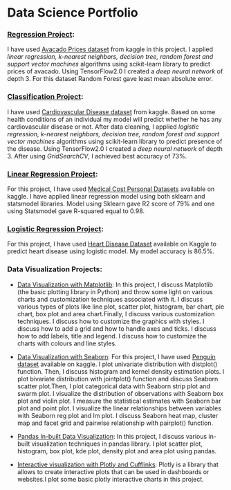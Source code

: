 # Data Science Portfolio

### [Regression Project](https://github.com/ayushikaushik/Data-Science-Portfolio/blob/master/Regression%20Project/Regression-all-models.ipynb):
I have used [Avacado Prices dataset](https://www.kaggle.com/neuromusic/avocado-prices) from kaggle in this project. I applied *linear regression, k-nearest neighbors, decision tree, random forest and support vector machines* algorithms using scikit-learn library to predict prices of avacado. Using TensorFlow2.0 I created a *deep neural network* of depth 3. For this dataset Random Forest gave least mean absolute error.

### [Classification Project]():
I have used [Cardiovascular Disease dataset](https://www.kaggle.com/sulianova/cardiovascular-disease-dataset) from kaggle. Based on some health conditions of an individual my model will predict whether he has any cardiovascular disease or not. After data cleaning, I applied *logistic regression, k-nearest neighbors, decision tree, random forest and support vector machines* algorithms using scikit-learn library to predict presence of the disease. Using TensorFlow2.0 I created a *deep neural network* of depth 3. After using *GridSearchCV*, I achieved best accuracy of 73%.

### [Linear Regression Project](https://github.com/ayushikaushik/Data-Science-Portfolio/blob/master/Linear%20Regression%20Project/Linear%20Regression%20Project.ipynb):
For this project, I have used [Medical Cost Personal Datasets](https://www.kaggle.com/mirichoi0218/insurance) available on kaggle. I have applied linear regression model using both sklearn and statsmodel libraries. Model using Sklearn gave R2 score of 79% and one using Statsmodel gave R-squared equal to 0.98.

### [Logistic Regression Project](https://github.com/ayushikaushik/Data-Science-Portfolio/blob/master/Logistic%20Regression%20Project/Logistic%20Regression%20Project.ipynb):
For this project, I have used [Heart Disease Dataset](https://www.kaggle.com/dileep070/heart-disease-prediction-using-logistic-regression) available on Kaggle to predict heart disease using logistic model. My model accuracy is 86.5%.


### Data Visualization Projects:
* [Data Visualization with Matplotlib](https://github.com/ayushikaushik/Data-Science-Portfolio/blob/master/data%20viz%20with%20matplotlib/Data%20Visualization%20with%20Matplotlib.ipynb):
In this project, I discuss Matplotlib (the basic plotting library in Python) and throw some light on various charts and customization techniques associated with it. I discuss various types of plots like line plot, scatter plot, histogram, bar chart, pie chart, box plot and area chart.Finally, I discuss various customization techniques. I discuss how to customize the graphics with styles. I discuss how to add a grid and how to handle axes and ticks. I discuss how to add labels, title and legend. I discuss how to customize the charts with colours and line styles.

* [Data Visualization with Seaborn](https://github.com/ayushikaushik/Data-Science-Portfolio/blob/master/data%20viz%20with%20seaborn/Data%20Visualization%20with%20Seaborn.ipynb):
For this project, I have used [Penguin dataset](https://www.kaggle.com/parulpandey/palmer-archipelago-antarctica-penguin-data) available on kaggle. I plot univariate distribution with distplot() function. Then, I discuss histogram and kernel density estimation plots. I plot bivariate distribution with jointplot() function and discuss Seaborn scatter plot.Then, I plot categorical data with Seaborn strip plot and swarm plot. I visualize the distribution of observations with Seaborn box plot and violin plot. I measure the statistical estimates with Seaborn bar plot and point plot. I visualize the linear relationships between variables with Seaborn reg plot and lm plot. I discuss Seaborn heat map, cluster map and facet grid and pairwise relationship with pairplot() function.

* [Pandas In-built Data Visualization](https://github.com/ayushikaushik/Data-Science-Portfolio/blob/master/pandas%20in-built%20data%20viz/Pandas%20in-built%20data%20visualization.ipynb):
In this project, I discuss various in-built visualization techniques in pandas library. I plot scatter plot, histogram, box plot, kde plot, density plot and area plot using pandas.

* [Interactive visualization with Plotly and Cufflinks](https://github.com/ayushikaushik/Data-Science-Portfolio/blob/master/plotly%20and%20cufflinks/Plotly%20and%20Cufflinks.ipynb):
Plotly is a library that allows to create interactive plots that can be used in dashboards or websites.I plot some basic plotly interactive charts in this project.
